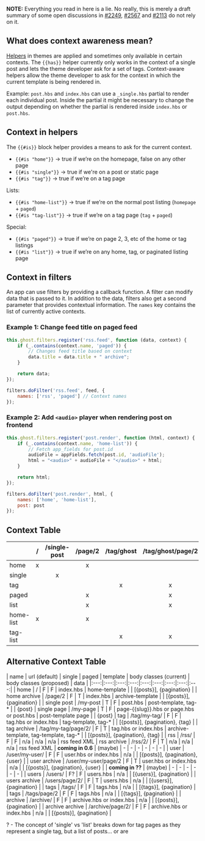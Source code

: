 **NOTE:** Everything you read in here is a lie. No really, this is merely a draft summary of some open discussions in [#2249](https://github.com/TryGhost/Ghost/issues/2249), [#2567](https://github.com/TryGhost/Ghost/issues/2567) and [#2113](https://github.com/TryGhost/Ghost/issues/2113) do not rely on it.

## What does context awareness mean?

[Helpers](http://docs.ghost.org/themes/#helpers) in themes are applied and sometimes only available in certain contexts. The `{{has}}` helper currently only works in the context of a single post and lets the theme developer ask for a set of tags. Context-aware helpers allow the theme developer to ask for the context in which the current template is being rendered in.

Example: `post.hbs` and `index.hbs` can use a `_single.hbs` partial to render each individual post. Inside the partial it might be necessary to change the output depending on whether the partial is rendered inside `index.hbs` or `post.hbs`. 

## Context in helpers

The `{{#is}}` block helper provides a means to ask for the current context. 
 
* `{{#is "home"}}` -> true if we’re on the homepage, false on any other page
* `{{#is "single"}}` -> true if we're on a post or static page
* `{{#is "tag"}}` -> true if we’re on a tag page

Lists: 

* `{{#is "home-list"}}` -> true if we’re on the normal post listing (`homepage` + `paged`)
* `{{#is "tag-list"}}` -> true if we’re on a tag page (`tag` + `paged`)

Special:

* `{{#is "paged"}}` -> true if we’re on page 2, 3, etc of the home or tag listings
* `{{#is "list"}}` -> true if we’re on any home, tag, or paginated listing page


## Context in filters

An app can use filters by providing a callback function. A filter can modify data that is passed to it. In addition to the data, filters also get a second parameter that provides contextual information. The `names` key contains the list of currently active contexts.

### Example 1: Change feed title on paged feed

```javascript
this.ghost.filters.register('rss.feed', function (data, context) {
    if (_.contains(context.name, 'paged')) {
        // Changes feed title based on context
        data.title = data.title + " archive";
    }

    return data;
});
```

```javascript
filters.doFilter('rss.feed', feed, {
    names: ['rss', 'paged'] // Context names
});
```

### Example 2: Add `<audio>` player when rendering post on frontend

```javascript
this.ghost.filters.register('post.render', function (html, context) {
    if (_.contains(context.name, 'home-list')) {
        // Fetch app_fields for post.id
        audioFile = appFields.fetch(post.id, 'audioFile');
        html = "<audio>" + audioFile + "</audio>" + html;
    }

    return html;
});
```

```javascript
filters.doFilter('post.render', html, {
    names: ['home', 'home-list'],
    post: post
});
```

## Context Table

|           | / | /single-post | /page/2 | /tag/ghost | /tag/ghost/page/2 |
|-----------|:-:|:------------:|:-------:|:----------:|:-----------------:|
| home      | x |              |    x    |            |                   |
| single    |   |       x      |         |            |                   |
| tag       |   |              |         |      x     |         x         |
| paged     |   |              |    x    |            |         x         |
| list      |   |              |    x    |            |         x         |
| home-list | x |              |    x    |            |                   |
| tag-list  |   |              |         |      x     |         x         |

## Alternative Context Table

| name | url (default) | single | paged | template | body classes (current) | body classes (proposed) | data  |
|:---:|:---:|:---:|:---:|:---:|:---:|:---:|:---:|:---:|
| home | / | F | F | index.hbs | home-template | | [{posts}], {pagination} |
| home archive | /page/2 | F | T | index.hbs | archive-template  | | [{posts}], {pagination} |
| single post | /my-post | T | F | post.hbs | post-template, tag-* | | {post}
| single page | /my-page | T | F | page-{{slug}}.hbs or page.hbs or post.hbs | post-template page | | {post}
| tag | /tag/my-tag/ | F | F | tag.hbs or index.hbs | tag-template, tag-* | | [{posts}], {pagination}, {tag} |
| tag archive | /tag/my-tag/page/2/ | F | T | tag.hbs or index.hbs | archive-template, tag-template, tag-* | | [{posts}], {pagination}, {tag} |
| rss | /rss/ | F | F | n/a | n/a | n/a | rss feed XML
| rss archive | /rss/2/ | F | T | n/a | n/a | n/a | rss feed XML
| **coming in 0.6** | (maybe) | - | - | - | - | - | - |
| user | /user/my-user/ | F | F | user.hbs or index.hbs | n/a | | [{posts}], {pagination}, {user} |
| user archive | /user/my-user/page/2 | F | T | user.hbs or index.hbs | n/a | | [{posts}], {pagination}, {user} |
| **coming in ??** | (maybe) | - | - | - | - | - | - |
| users | /users/ | F? | F | users.hbs | n/a | | [{users}], {pagination} |
| users archive | /users/page/2/ | F | T | users.hbs | n/a | | [{users}], {pagination} |
| tags | /tags/ | F | F | tags.hbs | n/a | | [{tags}], {pagination} |
| tags | /tags/page/2 | F | F | tags.hbs | n/a | | [{tags}], {pagination} |
| archive | /archive/ | F | F | archive.hbs or index.hbs | n/a | | [{posts}], {pagination} |
| archive archive | /archive/page/2/ | F | F | archive.hbs or index.hbs | n/a | | [{posts}], {pagination} |

? - The concept of 'single' vs 'list' breaks down for tag pages as they represent a single tag, but a list of posts... or are 
